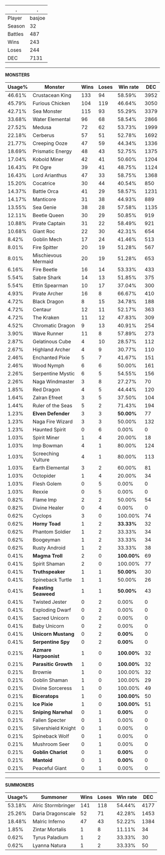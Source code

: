 .|.
|-|-
Player|basjoe
Season|32
Battles|487
Wins|243
Loses|244
DEC|7131

---
**MONSTERS**

Usage%|Monster|Wins|Loses|Win rate|DEC|
-|-|-|-|-|-|
46.61%|Crustacean King|133|94|58.59%|3952|
45.79%|Furious Chicken|104|119|46.64%|3050|
42.71%|Sea Monster|115|93|55.29%|3379|
33.68%|Water Elemental|96|68|58.54%|2866|
27.52%|Medusa|72|62|53.73%|1999|
22.18%|Cerberus|57|51|52.78%|1692|
21.77%|Creeping Ooze|47|59|44.34%|1336|
18.69%|Prismatic Energy|48|43|52.75%|1375|
17.04%|Kobold Miner|42|41|50.60%|1204|
16.43%|Pit Ogre|39|41|48.75%|1124|
16.43%|Lord Arianthus|47|33|58.75%|1368|
15.20%|Cocatrice|30|44|40.54%|850|
14.37%|Battle Orca|41|29|58.57%|1231|
14.17%|Manticore|31|38|44.93%|889|
13.55%|Sea Genie|38|28|57.58%|1135|
12.11%|Beetle Queen|30|29|50.85%|919|
10.88%|Pirate Captain|31|22|58.49%|921|
10.68%|Giant Roc|22|30|42.31%|654|
8.42%|Goblin Mech|17|24|41.46%|513|
8.01%|Fire Spitter|20|19|51.28%|567|
8.01%|Mischievous Mermaid|20|19|51.28%|653|
6.16%|Fire Beetle|16|14|53.33%|433|
5.54%|Sabre Shark|14|13|51.85%|375|
5.54%|Ettin Spearman|10|17|37.04%|300|
4.93%|Pirate Archer|16|8|66.67%|410|
4.72%|Black Dragon|8|15|34.78%|188|
4.72%|Centaur|12|11|52.17%|363|
4.72%|The Kraken|11|12|47.83%|309|
4.52%|Chromatic Dragon|9|13|40.91%|254|
3.90%|Wave Runner|11|8|57.89%|273|
2.87%|Gelatinous Cube|4|10|28.57%|112|
2.67%|Highland Archer|4|9|30.77%|110|
2.46%|Enchanted Pixie|5|7|41.67%|151|
2.46%|Wood Nymph|6|6|50.00%|161|
2.26%|Serpentine Mystic|6|5|54.55%|156|
2.26%|Naga Windmaster|3|8|27.27%|70|
1.85%|Red Dragon|4|5|44.44%|120|
1.64%|Zalran Efreet|3|5|37.50%|104|
1.44%|Ruler of the Seas|5|2|71.43%|194|
1.23%|**Elven Defender**|3|3|**50.00%**|77|
1.23%|Naga Fire Wizard|3|3|50.00%|132|
1.23%|Haunted Spirit|0|6|0.00%|0|
1.03%|Spirit Miner|1|4|20.00%|18|
1.03%|Imp Bowman|4|1|80.00%|124|
1.03%|Screeching Vulture|4|1|80.00%|113|
1.03%|Earth Elemental|3|2|60.00%|81|
1.03%|Octopider|1|4|20.00%|34|
1.03%|Flesh Golem|0|5|0.00%|0|
1.03%|Rexxie|0|5|0.00%|0|
0.82%|Flame Imp|2|2|50.00%|54|
0.82%|Divine Healer|0|4|0.00%|0|
0.62%|Cyclops|3|0|100.00%|74|
0.62%|**Horny Toad**|1|2|**33.33%**|32|
0.62%|Phantom Soldier|1|2|33.33%|34|
0.62%|Boogeyman|1|2|33.33%|34|
0.62%|Rusty Android|1|2|33.33%|38|
0.41%|**Magma Troll**|2|0|**100.00%**|69|
0.41%|Spirit Shaman|2|0|100.00%|77|
0.41%|**Truthspeaker**|1|1|**50.00%**|30|
0.41%|Spineback Turtle|1|1|50.00%|26|
0.41%|**Feasting Seaweed**|1|1|**50.00%**|43|
0.41%|Twisted Jester|0|2|0.00%|0|
0.41%|Exploding Dwarf|0|2|0.00%|0|
0.41%|Sacred Unicorn|0|2|0.00%|0|
0.41%|Baby Unicorn|0|2|0.00%|0|
0.41%|**Unicorn Mustang**|0|2|**0.00%**|0|
0.41%|**Serpentine Spy**|0|2|**0.00%**|0|
0.21%|**Azmare Harpoonist**|1|0|**100.00%**|32|
0.21%|**Parasitic Growth**|1|0|**100.00%**|32|
0.21%|Brownie|1|0|100.00%|32|
0.21%|Goblin Shaman|1|0|100.00%|29|
0.21%|Divine Sorceress|1|0|100.00%|49|
0.21%|**Biceratops**|1|0|**100.00%**|50|
0.21%|**Ice Pixie**|1|0|**100.00%**|51|
0.21%|**Sniping Narwhal**|0|1|**0.00%**|0|
0.21%|Fallen Specter|0|1|0.00%|0|
0.21%|Silvershield Knight|0|1|0.00%|0|
0.21%|Spineback Wolf|0|1|0.00%|0|
0.21%|Mushroom Seer|0|1|0.00%|0|
0.21%|**Goblin Chariot**|0|1|**0.00%**|0|
0.21%|**Mantoid**|0|1|**0.00%**|0|
0.21%|Peaceful Giant|0|1|0.00%|0|

---
**SUMMONERS**

Usage%|Summoner|Wins|Loses|Win rate|DEC|
-|-|-|-|-|-|
53.18%|Alric Stormbringer|141|118|54.44%|4177|
25.26%|Daria Dragonscale|52|71|42.28%|1453|
18.48%|Malric Inferno|47|43|52.22%|1384|
1.85%|Zintar Mortalis|1|8|11.11%|34|
0.62%|Tyrus Paladium|1|2|33.33%|30|
0.62%|Lyanna Natura|1|2|33.33%|50|
